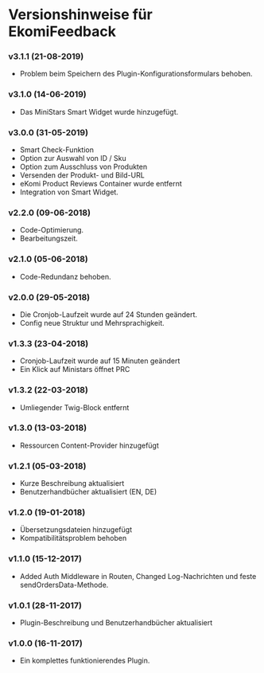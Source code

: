 # Versionshinweise für EkomiFeedback

### v3.1.1 (21-08-2019)
- Problem beim Speichern des Plugin-Konfigurationsformulars behoben.

### v3.1.0 (14-06-2019)
- Das MiniStars Smart Widget wurde hinzugefügt.

### v3.0.0 (31-05-2019)
- Smart Check-Funktion
- Option zur Auswahl von ID / Sku
- Option zum Ausschluss von Produkten
- Versenden der Produkt- und Bild-URL
- eKomi Product Reviews Container wurde entfernt
- Integration von Smart Widget. 

### v2.2.0 (09-06-2018)
- Code-Optimierung.
- Bearbeitungszeit.


### v2.1.0 (05-06-2018)
- Code-Redundanz behoben.

### v2.0.0 (29-05-2018)
- Die Cronjob-Laufzeit wurde auf 24 Stunden geändert.
- Config neue Struktur und Mehrsprachigkeit.

### v1.3.3 (23-04-2018)
- Cronjob-Laufzeit wurde auf 15 Minuten geändert
- Ein Klick auf Ministars öffnet PRC

### v1.3.2 (22-03-2018)
- Umliegender Twig-Block entfernt

### v1.3.0 (13-03-2018)
- Ressourcen Content-Provider hinzugefügt

### v1.2.1 (05-03-2018)
- Kurze Beschreibung aktualisiert
- Benutzerhandbücher aktualisiert (EN, DE)

### v1.2.0 (19-01-2018)
- Übersetzungsdateien hinzugefügt
- Kompatibilitätsproblem behoben

### v1.1.0 (15-12-2017)
- Added Auth Middleware in Routen, Changed Log-Nachrichten und feste sendOrdersData-Methode.

### v1.0.1 (28-11-2017)
- Plugin-Beschreibung und Benutzerhandbücher aktualisiert

### v1.0.0 (16-11-2017)
- Ein komplettes funktionierendes Plugin.